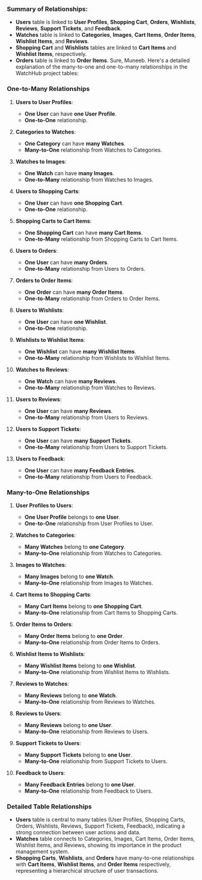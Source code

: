 ### Summary of Relationships:

-   **Users** table is linked to **User Profiles**, **Shopping Cart**, **Orders**, **Wishlists**, **Reviews**, **Support Tickets**, and **Feedback**.
-   **Watches** table is linked to **Categories**, **Images**, **Cart Items**, **Order Items**, **Wishlist Items**, and **Reviews**.
-   **Shopping Cart** and **Wishlists** tables are linked to **Cart Items** and **Wishlist Items**, respectively.
-   **Orders** table is linked to **Order Items**.
    Sure, Muneeb. Here's a detailed explanation of the many-to-one and one-to-many relationships in the WatchHub project tables:

### One-to-Many Relationships

1. **Users to User Profiles**:

    - **One User** can have **one User Profile**.
    - **One-to-One** relationship.

2. **Categories to Watches**:

    - **One Category** can have **many Watches**.
    - **Many-to-One** relationship from Watches to Categories.

3. **Watches to Images**:

    - **One Watch** can have **many Images**.
    - **One-to-Many** relationship from Watches to Images.

4. **Users to Shopping Carts**:

    - **One User** can have **one Shopping Cart**.
    - **One-to-One** relationship.

5. **Shopping Carts to Cart Items**:

    - **One Shopping Cart** can have **many Cart Items**.
    - **One-to-Many** relationship from Shopping Carts to Cart Items.

6. **Users to Orders**:

    - **One User** can have **many Orders**.
    - **One-to-Many** relationship from Users to Orders.

7. **Orders to Order Items**:

    - **One Order** can have **many Order Items**.
    - **One-to-Many** relationship from Orders to Order Items.

8. **Users to Wishlists**:

    - **One User** can have **one Wishlist**.
    - **One-to-One** relationship.

9. **Wishlists to Wishlist Items**:

    - **One Wishlist** can have **many Wishlist Items**.
    - **One-to-Many** relationship from Wishlists to Wishlist Items.

10. **Watches to Reviews**:

    - **One Watch** can have **many Reviews**.
    - **One-to-Many** relationship from Watches to Reviews.

11. **Users to Reviews**:

    - **One User** can have **many Reviews**.
    - **One-to-Many** relationship from Users to Reviews.

12. **Users to Support Tickets**:

    - **One User** can have **many Support Tickets**.
    - **One-to-Many** relationship from Users to Support Tickets.

13. **Users to Feedback**:
    - **One User** can have **many Feedback Entries**.
    - **One-to-Many** relationship from Users to Feedback.

### Many-to-One Relationships

1. **User Profiles to Users**:

    - **One User Profile** belongs to **one User**.
    - **One-to-One** relationship from User Profiles to User.

2. **Watches to Categories**:

    - **Many Watches** belong to **one Category**.
    - **Many-to-One** relationship from Watches to Categories.

3. **Images to Watches**:

    - **Many Images** belong to **one Watch**.
    - **Many-to-One** relationship from Images to Watches.

4. **Cart Items to Shopping Carts**:

    - **Many Cart Items** belong to **one Shopping Cart**.
    - **Many-to-One** relationship from Cart Items to Shopping Carts.

5. **Order Items to Orders**:

    - **Many Order Items** belong to **one Order**.
    - **Many-to-One** relationship from Order Items to Orders.

6. **Wishlist Items to Wishlists**:

    - **Many Wishlist Items** belong to **one Wishlist**.
    - **Many-to-One** relationship from Wishlist Items to Wishlists.

7. **Reviews to Watches**:

    - **Many Reviews** belong to **one Watch**.
    - **Many-to-One** relationship from Reviews to Watches.

8. **Reviews to Users**:

    - **Many Reviews** belong to **one User**.
    - **Many-to-One** relationship from Reviews to Users.

9. **Support Tickets to Users**:

    - **Many Support Tickets** belong to **one User**.
    - **Many-to-One** relationship from Support Tickets to Users.

10. **Feedback to Users**:
    - **Many Feedback Entries** belong to **one User**.
    - **Many-to-One** relationship from Feedback to Users.

### Detailed Table Relationships

-   **Users** table is central to many tables (User Profiles, Shopping Carts, Orders, Wishlists, Reviews, Support Tickets, Feedback), indicating a strong connection between user actions and data.
-   **Watches** table connects to Categories, Images, Cart Items, Order Items, Wishlist Items, and Reviews, showing its importance in the product management system.
-   **Shopping Carts**, **Wishlists**, and **Orders** have many-to-one relationships with **Cart Items**, **Wishlist Items**, and **Order Items** respectively, representing a hierarchical structure of user transactions.
